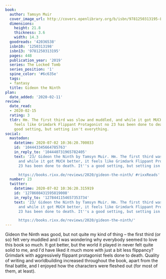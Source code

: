 ```yaml
---
book:
  author: Tamsyn Muir
  cover_image_url: http://covers.openlibrary.org/b/isbn/9781250313195-L.jpg
  dimensions:
    height: 21.8
    thickness: 3.6
    width: 14.3
  goodreads: '42036538'
  isbn10: '1250313198'
  isbn13: '9781250313195'
  pages: 448
  publication_year: '2019'
  series: The Locked Tomb
  series_position: '1'
  spine_color: '#6c635e'
  tags:
  - fantasy
  title: Gideon the Ninth
plan:
  date_added: '2020-02-11'
review:
  date_read:
  - 2020-02-15
  rating: 3
  tldr: Hm. The first third was slow and muddled, and while it got MUCH better, it
    feels like Grimdark Flippant Protagonist no 23 has been done to death. It's a
    good setting, but setting isn't everything.
social:
  mastodon:
    datetime: 2020-07-02 10:36:20.700033
    id: '104443345664785763'
    in_reply_to: '104440731965782405'
    text: '23/ Gideon the Ninth by Tamsyn Muir. Hm. The first third was slow and muddled,
      and while it got MUCH better, it feels like Grimdark Flippant Protagonist no
      23 has been done to death. It''s a good setting, but setting isn''t everything.

      https://books.rixx.de/reviews/2020/gideon-the-ninth/ #rixxReads'
  number: 23
  twitter:
    datetime: 2020-07-02 10:36:20.315919
    id: '1278608431595819008'
    in_reply_to: '1278441154657353734'
    text: '23/ Gideon the Ninth by Tamsyn Muir. Hm. The first third was slow and muddled,
      and while it got MUCH better, it feels like Grimdark Flippant Protagonist no
      23 has been done to death. It''s a good setting, but setting isn''t everything.

      https://books.rixx.de/reviews/2020/gideon-the-ninth/'
---
```


Gideon the Ninth was good, but not quite my kind of thing – the first third (or so) felt very muddled and I was wondering why everybody seemed to love this book so much. It got better, but the world it played in never felt quite solid to me, and I'd have liked it much more with just a bit less flippancy? Grimdark with aggressively flippant protagonist feels done to death. Quality of writing and worldbuilding increased throughout the book, apart from the final battle, and I enjoyed how the characters were fleshed out (for most of them, at least).
